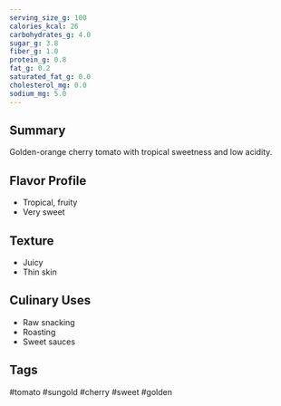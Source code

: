 ```yaml
---
serving_size_g: 100
calories_kcal: 26
carbohydrates_g: 4.0
sugar_g: 3.8
fiber_g: 1.0
protein_g: 0.8
fat_g: 0.2
saturated_fat_g: 0.0
cholesterol_mg: 0.0
sodium_mg: 5.0
---
```


## Summary
Golden-orange cherry tomato with tropical sweetness and low acidity.

## Flavor Profile
- Tropical, fruity
- Very sweet

## Texture
- Juicy
- Thin skin

## Culinary Uses
- Raw snacking
- Roasting
- Sweet sauces

## Tags
#tomato #sungold #cherry #sweet #golden